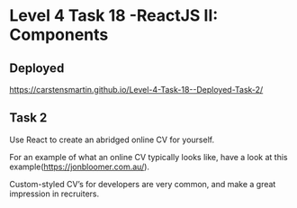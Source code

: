 # Level 4 Task 18 -ReactJS II: Components

## Deployed

https://carstensmartin.github.io/Level-4-Task-18--Deployed-Task-2/

## Task 2

Use React to create an abridged online CV for yourself.

For an example of what an online CV typically looks like, have a look at this example(https://jonbloomer.com.au/).

Custom-styled CV’s for developers are very common, and make a great impression in recruiters.
